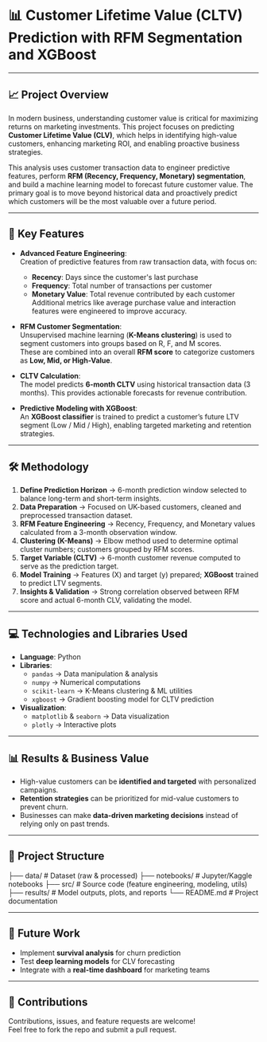 # 📊 Customer Lifetime Value (CLTV) Prediction with RFM Segmentation and XGBoost

---

## 📈 Project Overview

In modern business, understanding customer value is critical for maximizing returns on marketing investments. This project focuses on predicting **Customer Lifetime Value (CLV)**, which helps in identifying high-value customers, enhancing marketing ROI, and enabling proactive business strategies.

This analysis uses customer transaction data to engineer predictive features, perform **RFM (Recency, Frequency, Monetary) segmentation**, and build a machine learning model to forecast future customer value. The primary goal is to move beyond historical data and proactively predict which customers will be the most valuable over a future period.

---

## 🚀 Key Features

- **Advanced Feature Engineering**:  
  Creation of predictive features from raw transaction data, with focus on:
  - **Recency**: Days since the customer's last purchase  
  - **Frequency**: Total number of transactions per customer  
  - **Monetary Value**: Total revenue contributed by each customer  
  Additional metrics like average purchase value and interaction features were engineered to improve accuracy.

- **RFM Customer Segmentation**:  
  Unsupervised machine learning (**K-Means clustering**) is used to segment customers into groups based on R, F, and M scores.  
  These are combined into an overall **RFM score** to categorize customers as **Low, Mid, or High-Value**.

- **CLTV Calculation**:  
  The model predicts **6-month CLTV** using historical transaction data (3 months). This provides actionable forecasts for revenue contribution.

- **Predictive Modeling with XGBoost**:  
  An **XGBoost classifier** is trained to predict a customer’s future LTV segment (Low / Mid / High), enabling targeted marketing and retention strategies.

---

## 🛠️ Methodology

1. **Define Prediction Horizon** → 6-month prediction window selected to balance long-term and short-term insights.  
2. **Data Preparation** → Focused on UK-based customers, cleaned and preprocessed transaction dataset.  
3. **RFM Feature Engineering** → Recency, Frequency, and Monetary values calculated from a 3-month observation window.  
4. **Clustering (K-Means)** → Elbow method used to determine optimal cluster numbers; customers grouped by RFM scores.  
5. **Target Variable (CLTV)** → 6-month customer revenue computed to serve as the prediction target.  
6. **Model Training** → Features (X) and target (y) prepared; **XGBoost** trained to predict LTV segments.  
7. **Insights & Validation** → Strong correlation observed between RFM score and actual 6-month CLV, validating the model.  

---

## 💻 Technologies and Libraries Used

- **Language**: Python  
- **Libraries**:  
  - `pandas` → Data manipulation & analysis  
  - `numpy` → Numerical computations  
  - `scikit-learn` → K-Means clustering & ML utilities  
  - `xgboost` → Gradient boosting model for CLTV prediction  
- **Visualization**:  
  - `matplotlib` & `seaborn` → Data visualization  
  - `plotly` → Interactive plots  

---

## 📊 Results & Business Value

- High-value customers can be **identified and targeted** with personalized campaigns.  
- **Retention strategies** can be prioritized for mid-value customers to prevent churn.  
- Businesses can make **data-driven marketing decisions** instead of relying only on past trends.  

---

## 📂 Project Structure

├── data/ # Dataset (raw & processed)
├── notebooks/ # Jupyter/Kaggle notebooks
├── src/ # Source code (feature engineering, modeling, utils)
├── results/ # Model outputs, plots, and reports
└── README.md # Project documentation



---

## 🚧 Future Work

- Implement **survival analysis** for churn prediction  
- Test **deep learning models** for CLV forecasting  
- Integrate with a **real-time dashboard** for marketing teams  

---

## 🤝 Contributions

Contributions, issues, and feature requests are welcome!  
Feel free to fork the repo and submit a pull request.  


